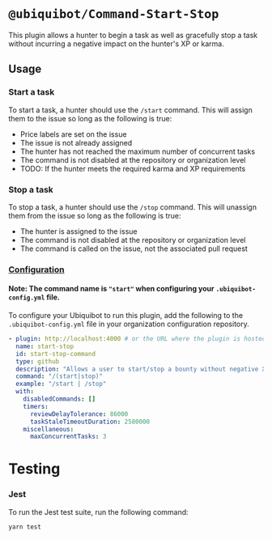 # `@ubiquibot/Command-Start-Stop`

This plugin allows a hunter to begin a task as well as gracefully stop a task without incurring a negative impact on the hunter's XP or karma.

## Usage

### Start a task

To start a task, a hunter should use the `/start` command. This will assign them to the issue so long as the following is true:

- Price labels are set on the issue
- The issue is not already assigned
- The hunter has not reached the maximum number of concurrent tasks
- The command is not disabled at the repository or organization level
- TODO: If the hunter meets the required karma and XP requirements

### Stop a task

To stop a task, a hunter should use the `/stop` command. This will unassign them from the issue so long as the following is true:

- The hunter is assigned to the issue
- The command is not disabled at the repository or organization level
- The command is called on the issue, not the associated pull request

### [Configuration](./src/types/plugin-input.ts)

#### Note: The command name is `"start"` when configuring your `.ubiquibot-config.yml` file.

To configure your Ubiquibot to run this plugin, add the following to the `.ubiquibot-config.yml` file in your organization configuration repository.

```yml
- plugin: http://localhost:4000 # or the URL where the plugin is hosted
  name: start-stop
  id: start-stop-command
  type: github
  description: "Allows a user to start/stop a bounty without negative XP impact"
  command: "/(start|stop)"
  example: "/start | /stop"
  with:
    disabledCommands: []
    timers:
      reviewDelayTolerance: 86000
      taskStaleTimeoutDuration: 2580000
    miscellaneous:
      maxConcurrentTasks: 3
```

# Testing

### Jest

To run the Jest test suite, run the following command:

```bash
yarn test
```
